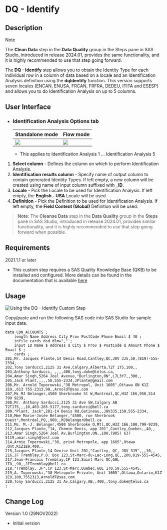 # DQ - Identify

## Description

>[!NOTE]
>The **Clean Data** step in the **Data Quality** group in the Steps pane in SAS Studio, introduced in release 2024.01, provides the same functionality, and it is highly recommended to use that step going forward.

The **DQ - Identify** step allows you to obtain the Identity Type for each individual row in a column of data based on a locale and an Identification Analysis definition using the **dqIdentify** function.  This version supports seven locales (ENCAN, ENUSA, FRCAN, FRFRA, DEDEU, ITITA and ESESP) and allows you to do Identification Analysis on up to 5 columns. 

## User Interface  

* ### Identification Analysis Options tab ###

   | Standalone mode | Flow mode |
   | --- | --- |                  
   | ![](img/dqidentify-taboptions-standalone.png) | ![](img/dqidentify-taboptions-flowmode.png) |
   
   * This applies to Identification Analysis 1 … Identification Analysis 5

1. **Select column**                  - Defines the column on which to perform Identification Analysis.  
2. **Identification results column**  - Specify name of output column to contain generated Identity Types. If left empty, a new column will be created using name of input column suffixed with **_ID**.      
3. **Locale**                         - Pick the Locale to be used for Identification Analysis.  If left empty, the **English - USA** Locale will be used. 
4. **Definition**                     - Pick the Definition to be used for Identification Analysis. If left empty, the **Field Content (Global)** Definition will be used.  

>**Note**: The **Cleanse Data** step in the **Data Quality** group in the **Steps** pane in SAS Studio, introduced in release 2024.01, provides similar functionality, 
and it is highly recommended to use that step going forward when possible.

## Requirements

2021.1.1 or later  

* This custom step requires a SAS Quality Knowledge Base (QKB) to be installed and configured. More details can be found in the documentation that is available [here](https://support.sas.com/en/software/quality-knowledge-base-support.html)  

## Usage

![Using the DQ - Identify Custom Step](img/dqidentify.gif)  


Copy/paste and run the following SAS code into SAS Studio for sample input data.
```sas
data CDN_ACCOUNTS ;
	length Name Address City Prov PostCode Phone Email $ 40 ;
	infile cards dsd dlm="," ;
	input ID Name $ Address $ City $ Prov $ PostCode $ Amount Phone $ Email $ ;
	cards ;
201,Mr. Jacques Plante,14 Denis Road,Cantley,QC,J8V 3J5,50,(819)-555-2334,
202,Tony Sarducci,2125 31 Ave,Calgary,Alberta,T2T 1T5,100,,
203,Anthony Sarducci, ,,,,400,tony.duke@telus.ca,
204,Amar Singh,5264 Joel Avenue,"Burlington,ON",L7L3Y7,,300,,
205,Jack Plant,,,,,50,555-2334,JPlante@gmail.com
206,Mr. Arnold Toporowski,"38 Metropol, Unit 1605",Ottawa ON K1Z 1E9,,613 755-2313,90,,ArnoldT@sas.com
207,Ms MJ Belanger,4500 Sherbrooke St W,Montreal,QC,H3Z 1E6,950,514 799 9239,
208,Mr. Anthony Sarducci,2125 31 Ave SW,Calgary AB T2T1T5,,,10,403.265.5177,tony.sarducci@bell.ca
209,"Plant, Jack",201-14 Denis Rd,Gatineau,,J8V3J5,150,555-2334,
210,Mme Marie-Josée Bélanger,"4500, rue Sherbrook Ouest",Montréal,PQ,,900,,MJBelanger@bell.ca
211,Ms. M.-J. Bélanger,4500 Sherbrooke O,Mtl,QC,H3Z 1E6,100,799-9239,
212,Jacques Plante,"14, Chemin Denis, app 201",Cantley,Quebec,,40,,
213,Amar Singh,5264 Joel Av,Burlington,ON,,100,(905) 637 5119,amar.singh@lost.com
214,Arnie Toperowski,"38, privé Metropole, app 1605",Otawa  ,Ont,K1Z1E9,400,,
215,Jacques Plante,14 Denise Unit 201,"Cantley, QC, J8V 3J5",,,10,,
216,JF Tremblay,P.O. Box 123,St-Marc-du-Lac-Long,QC,,200,819-555-4545,
217,Jean-Francois Tremblay,CP 123,Saint Marc QC,G0L 1TO,,90,,JFTremblay@bell.ca
218,"Tremblay, JF",CP 123,St-Marc,Quebec,GOL 1T0,50,555-4545,
219,A. Toporowski,"38 Metropole Private, Unit 1605",Ottawa,Ontario,K1Z 1E9,100,7552313,ArnoldT@sas.com
220,Tony Sarducci,2125 31 Av,Calgary,AB,,400,,tony.duke@telus.ca
;
```

## Change Log

Version 1.0 (29NOV2022)  

  * Initial version  
  

